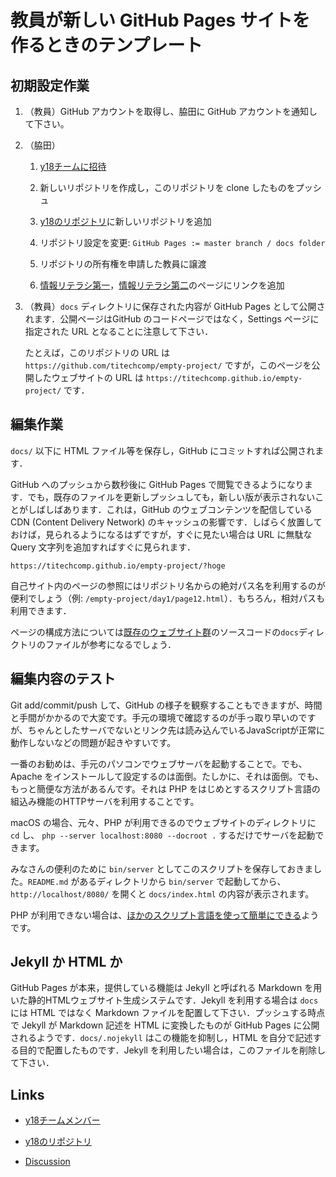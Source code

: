 # 教員が新しい GitHub Pages サイトを作るときのテンプレート

## 初期設定作業

1. （教員）GitHub アカウントを取得し、脇田に GitHub アカウントを通知して下さい。

1. （脇田）

    1. [y18チームに招待](https://github.com/orgs/titechcomp/teams/y18/members)

    1. 新しいリポジトリを作成し，このリポジトリを clone したものをプッシュ

    1. [y18のリポジトリ](https://github.com/orgs/titechcomp/teams/y18/repositories)に新しいリポジトリを追加

    1. リポジトリ設定を変更: `GitHub Pages := master branch / docs folder`

    1. リポジトリの所有権を申請した教員に譲渡

    1. [情報リテラシ第一](https://titechcomp.github.io/y18-il1j/)，[情報リテラシ第二](https://titechcomp.github.io/y18-il2j/)のページにリンクを追加

1. （教員）`docs` ディレクトリに保存された内容が GitHub Pages として公開されます．公開ページはGitHub のコードページではなく，Settings ページに指定された URL となることに注意して下さい．

    たとえば，このリポジトリの URL は `https://github.com/titechcomp/empty-project/` ですが，このページを公開したウェブサイトの URL は `https://titechcomp.github.io/empty-project/` です．

## 編集作業

`docs/` 以下に HTML ファイル等を保存し，GitHub にコミットすれば公開されます．

GitHub へのプッシュから数秒後に GitHub Pages で閲覧できるようになります．でも，既存のファイルを更新しプッシュしても，新しい版が表示されないことがしばしばあります．これは，GitHub のウェブコンテンツを配信している CDN (Content Delivery Network) のキャッシュの影響です．しばらく放置しておけば，見られるようになるはずですが，すぐに見たい場合は URL に無駄な Query 文字列を追加すればすぐに見られます．

`https://titechcomp.github.io/empty-project/?hoge`

自己サイト内のページの参照にはリポジトリ名からの絶対パス名を利用するのが便利でしょう（例: `/empty-project/day1/page12.html`）．もちろん，相対パスも利用できます．

ページの構成方法については[既存のウェブサイト群](https://github.com/titechcomp)のソースコードの`docs`ディレクトリのファイルが参考になるでしょう．

## 編集内容のテスト

Git add/commit/push して、GitHub の様子を観察することもできますが、時間と手間がかかるので大変です。手元の環境で確認するのが手っ取り早いのですが、ちゃんとしたサーバでないとリンク先は読み込んでいるJavaScriptが正常に動作しないなどの問題が起きやすいです。

一番のお勧めは、手元のパソコンでウェブサーバを起動することで。でも、Apache をインストールして設定するのは面倒。たしかに、それは面倒。でも、もっと簡便な方法があるんです。それは PHP をはじめとするスクリプト言語の組込み機能のHTTPサーバを利用することです。

macOS の場合、元々、PHP が利用できるのでウェブサイトのディレクトリに `cd` し、 `php --server localhost:8080 --docroot .` するだけでサーバを起動できます。

みなさんの便利のために `bin/server` としてこのスクリプトを保存しておきました。`README.md` があるディレクトリから `bin/server` で起動してから、`http://localhost/8080/` を開くと `docs/index.html` の内容が表示されます。

PHP が利用できない場合は、[ほかのスクリプト言語を使って簡単にできる](https://qiita.com/sudahiroshi/items/e74d61d939f18779970d)ようです。

## Jekyll か HTML か

GitHub Pages が本来，提供している機能は Jekyll と呼ばれる Markdown を用いた静的HTMLウェブサイト生成システムです．Jekyll を利用する場合は `docs` には HTML ではなく Markdown ファイルを配置して下さい．プッシュする時点で Jekyll が Markdown 記述を HTML に変換したものが GitHub Pages に公開されるようです．`docs/.nojekyll` はこの機能を抑制し，HTML を自分で記述する目的で配置したものです．Jekyll を利用したい場合は，このファイルを削除して下さい．

## Links

- [y18チームメンバー](https://github.com/orgs/titechcomp/teams/y18/members)

- [y18のリポジトリ](https://github.com/orgs/titechcomp/teams/y18/repositories)

- [Discussion](https://github.com/orgs/titechcomp/teams/y18)
